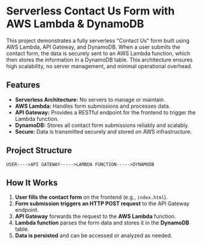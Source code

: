 # Serverless Contact Us Form with AWS Lambda & DynamoDB

This project demonstrates a fully serverless "Contact Us" form built using AWS Lambda, API Gateway, and DynamoDB. When a user submits the contact form, the data is securely sent to an AWS Lambda function, which then stores the information in a DynamoDB table. This architecture ensures high scalability, no server management, and minimal operational overhead.

## Features

- **Serverless Architecture:** No servers to manage or maintain.
- **AWS Lambda:** Handles form submissions and processes data.
- **API Gateway:** Provides a RESTful endpoint for the frontend to trigger the Lambda function.
- **DynamoDB:** Stores all contact form submissions reliably and scalably.
- **Secure:** Data is transmitted securely and stored on AWS infrastructure.

## Project Structure 
    USER---->API GATEWAY----->LAMBDA FUNCTION----->DYNAMODB


## How It Works

1. **User fills the contact form** on the frontend (e.g., `index.html`).
2. **Form submission triggers an HTTP POST request** to the API Gateway endpoint.
3. **API Gateway** forwards the request to the **AWS Lambda** function.
4. **Lambda function** parses the form data and stores it in the **DynamoDB** table.
5. **Data is persisted** and can be accessed or analyzed as needed.
